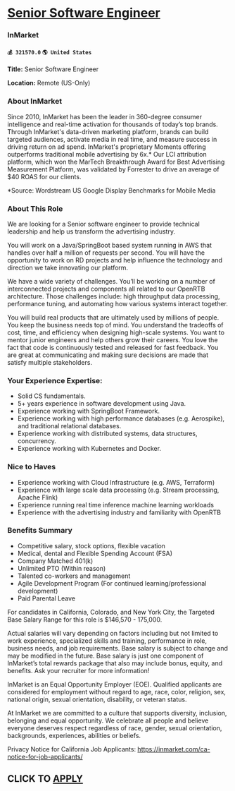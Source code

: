 # [Senior Software Engineer](https://www.remotewlb.com/apply/senior-software-engineer-58430)  
### InMarket  
#### `💰 321570.0` `🌎 United States`  

**Title:** Senior Software Engineer

 **Location:** Remote (US-Only)

### About InMarket

Since 2010, InMarket has been the leader in 360-degree consumer intelligence and real-time activation for thousands of today’s top brands. Through InMarket's data-driven marketing platform, brands can build targeted audiences, activate media in real time, and measure success in driving return on ad spend. InMarket's proprietary Moments offering outperforms traditional mobile advertising by 6x.* Our LCI attribution platform, which won the MarTech Breakthrough Award for Best Advertising Measurement Platform, was validated by Forrester to drive an average of $40 ROAS for our clients.

*Source: Wordstream US Google Display Benchmarks for Mobile Media

### About This Role

We are looking for a Senior software engineer to provide technical leadership and help us transform the advertising industry.

You will work on a Java/SpringBoot based system running in AWS that handles over half a million of requests per second. You will have the opportunity to work on RD projects and help influence the technology and direction we take innovating our platform.

We have a wide variety of challenges. You’ll be working on a number of interconnected projects and components all related to our OpenRTB architecture. Those challenges include: high throughput data processing, performance tuning, and automating how various systems interact together.

You will build real products that are ultimately used by millions of people. You keep the business needs top of mind. You understand the tradeoffs of cost, time, and efficiency when designing high-scale systems. You want to mentor junior engineers and help others grow their careers. You love the fact that code is continuously tested and released for fast feedback. You are great at communicating and making sure decisions are made that satisfy multiple stakeholders.

### Your Experience Expertise:

  * Solid CS fundamentals.
  * 5+ years experience in software development using Java.
  * Experience working with SpringBoot Framework.
  * Experience working with high performance databases (e.g. Aerospike), and traditional relational databases.
  * Experience working with distributed systems, data structures, concurrency.
  * Experience working with Kubernetes and Docker.

### Nice to Haves

  * Experience working with Cloud Infrastructure (e.g. AWS, Terraform) 
  * Experience with large scale data processing (e.g. Stream processing, Apache Flink)
  * Experience running real time inference machine learning workloads 
  * Experience with the advertising industry and familiarity with OpenRTB 

### Benefits Summary

  * Competitive salary, stock options, flexible vacation
  * Medical, dental and Flexible Spending Account (FSA)
  * Company Matched 401(k)
  * Unlimited PTO (Within reason)
  * Talented co-workers and management
  * Agile Development Program (For continued learning/professional development)
  * Paid Parental Leave

For candidates in California, Colorado, and New York City, the Targeted Base Salary Range for this role is $146,570 - 175,000.

Actual salaries will vary depending on factors including but not limited to work experience, specialized skills and training, performance in role, business needs, and job requirements. Base salary is subject to change and may be modified in the future. Base salary is just one component of InMarket’s total rewards package that also may include bonus, equity, and benefits. Ask your recruiter for more information!

InMarket is an Equal Opportunity Employer (EOE). Qualified applicants are considered for employment without regard to age, race, color, religion, sex, national origin, sexual orientation, disability, or veteran status.

At InMarket we are committed to a culture that supports diversity, inclusion, belonging and equal opportunity. We celebrate all people and believe everyone deserves respect regardless of race, gender, sexual orientation, backgrounds, experiences, abilities or beliefs.

Privacy Notice for California Job Applicants: https://inmarket.com/ca-notice-for-job-applicants/

  
## CLICK TO [APPLY](https://www.remotewlb.com/apply/senior-software-engineer-58430)


